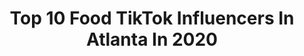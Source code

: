 ---
title: Top 10 Food TikTok Influencers In Atlanta In 2020
description: >-
  Find top food TikTok influencers in Atlanta in 2020. Most popular hashtags: #atlanta #food #keepingbusy #comedy.
platform: TikTok
profiles:
  - username: "jjennynguyenn"
    fullname: >-
      Jenny Nguyen
    location: "United States"
    followers: 928521
    engagement: 1358
    commentsToLikes: 0.005860
    id: ck8hk4ipmc90p0j78dq7ahh34
    verified: false
    hashtags: "#aries, #witchhouse, #scorpio, #deatheaters"
  - username: "shermmoo815"
    fullname: >-
      LivingLife77
    location: "United States"
    followers: 3971
    engagement: 466
    commentsToLikes: 0.050538
    id: ck9rihpn7jwmb0j78ey2fy2xn
    verified: false
    hashtags: "#happyathome, #haircurls, #foryourpage, #enjoylife"
  - username: "shaunaaamonroy"
    fullname: >-
      Shaughnessy 💛
    location: "United States"
    followers: 5840
    engagement: 1182
    commentsToLikes: 0.009022
    id: ck9f79sadxjtu0j78yaafewds
    verified: false
    hashtags: "#adayinthelife, #newhouse, #greenscan, #stayathome"
  - username: "wfpbjosh"
    fullname: >-
      Josh Wayne
    location: "United States"
    followers: 2617
    engagement: 629
    commentsToLikes: 0.064011
    id: ckakny1z394yh0i78q1bxh4cp
    verified: false
    hashtags: "#veganrecipe, #pushups, #plentiful, #quarentine"
  - username: "islandflavors"
    fullname: >-
      A taste of PR
    location: "United States"
    followers: 17702
    engagement: 1005
    commentsToLikes: 0.016664
    id: ckai92cr76maq0i78mwt83qg6
    verified: false
    hashtags: "#rice, #asmr, #favoritesongs, #platanos"
  - username: "w_ridley"
    fullname: >-
      William Ridley
    location: "United States"
    followers: 45709
    engagement: 1202
    commentsToLikes: 0.013076
    id: ckacfnn5xrpxr0i781rlr4ak5
    verified: false
    hashtags: "#may4th, #viral, #inthehouseparty, #90dayfiance"
  - username: "fanatics"
    fullname: >-
      Fanatics
    location: "United States"
    followers: 232655
    engagement: 1045
    commentsToLikes: 0.021691
    id: cka0hir2q9bb70i788kvs6x48
    verified: true
    hashtags: "#quarterback, #nickjonas, #atlantafalcons, #fazebanks"
  - username: "overtimelarry"
    fullname: >-
      overtimelarry
    location: "United States"
    followers: 231687
    engagement: 1737
    commentsToLikes: 0.030322
    id: ck8z9ldgqyhct0j782vlvzk7d
    verified: true
    hashtags: "#immad, #tiktok, #pickup, #black"
  - username: "easezee"
    fullname: >-
      Zaria Russell
    location: "United States"
    followers: 5925
    engagement: 2058
    commentsToLikes: 0.027420
    id: ck9r4pnaew3440j78qhxi1hpw
    verified: false
    hashtags: "#imsingle, #werkitfromhome, #rickandmorty, #blue"
  - username: "bryantajoseph"
    fullname: >-
      Bryant Joseph
    location: "United States"
    followers: 69793
    engagement: 934
    commentsToLikes: 0.020868
    id: ck80opptgj30g0j78nid5tkt7
    verified: false
    hashtags: "#steakdinner, #quarantine, #maketheleap, #qurantine"
---